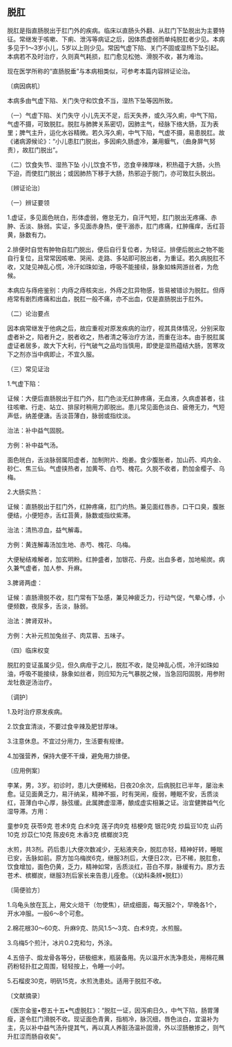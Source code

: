 ## 脱肛

脱肛是指直肠脱出于肛门外的疾病。临床以直肠头外翻、从肛门下坠脱出为主要特征。常继发于咳嗽、下痢、泄泻等病证之后，因体质虚弱而单纯脱肛者少见。本病多见于1〜3岁小儿，5岁以上则少见。常因气虚下陷、关门不固或湿热下坠引起。本病若不及时治疗，久则真气耗损，肛门愈见松弛、滑脱不收，甚为难治。

现在医学所称的“直肠脱垂”与本病相类似，可参考本篇内容辨证论治。

〔病因病机〕

本病多由气虚下陷、关门失守和饮食不当，湿热下坠等因所致。

（一）气虚下陷、关门失守 小儿先天不足，后天失养，或久泻久痢，中气下陷，气虚不摄，可致脱肛。脱肛与肺脾关系密切，因肺主气，经脉下络大肠，互为表里；脾气主升，运化水谷精微。若久泻久痢，中气下陷，气虚不摄，易患脱肛。故《诸病源候论》：“小儿患肛门脱出，多因痢久肠虚冷，兼用躽气，（曲身屏气努责），故肛门脱出”。

（二）饮食失节、湿热下坠 小儿饮食不节，恣食辛辣厚味，积热蕴于大肠，火热下迫，而使肛门脱出；或因肺热下移于大肠，热邪迫于脱门，亦可致肛头脱出。

〔辨证论治〕

（一）辨证要领

1.虚证，多见面色㿠白，形体虚弱，倦怠无力，自汗气短，肛门脱出无疼痛、赤肿、舌淡、脉弱。实证，多见面赤身热，便干溺赤，肛门疼痛，红肿瘙痒，舌红苔黄，脉数有力。

2.排便时自觉有肿物自肛门脱出，便后自行复位者，为轻证。排便后脱出之物不能自行复位，且常常因咳嗽、哭闹、走路、多站即可脱出者，为重证。若久病脱肛不收，又陡见神乱心慌，冷汗如珠如油，呼吸不能接续，脉象如蛛网游丝者，为危候。

本病应与痔疮鉴别：内痔之痔核突出，外痔之肛异物感，皆易被错诊为脱肛。但痔疮常有剧烈疼痛和出血，脱肛一般不痛，亦不出血，仅是直肠脱出于肛外。

（二）论治要点

因本病常继发于他病之后，故应重视对原发疾病的治疗，视其具体情况，分别采取虚者补之，陷者升之，脱者收之，热者清之等治疗方法，而重在治本。由于脱肛属虚证者居多，故大下大利，行气破气之品均当慎用，即使是湿热蕴结大肠，苦寒攻下之剂亦当中病即止，不宜久服。

（三）常见证治

1.气虚下陷：

证候：大便后直肠脱出于肛门外，肛门色淡无红肿疼痛，无血液，久病虚甚者，往往咳嗽、行走、站立、排尿时稍用力即脱出。患儿常见面色淡白、疲倦无力，气短声低，纳差便溏。舌淡苔薄白，脉弱或指纹淡。

治法：补中益气固脱。

方例：补中益气汤。

面色㿠白，舌淡脉弱属阳虚者，加制附片、炮姜。食少腹胀者，加山药、鸡内金、砂仁、焦三仙。气虚挟热者，加黄芩、白芍、槐花。久脱不收者，酌加金樱子、乌梅。

2.大肠实热：

证候：直肠脱出于肛门外，红肿疼痛，肛门灼热。兼见面红唇赤，口干口臭，腹胀便结，小便短赤，舌红苔黄，脉数或指纹紫滞。

治法：清热凉血，益气解毒。

方例：黄连解毒汤加生地、赤芍、槐花、乌梅。

大便秘结难解者，加玄明粉。红肿盛者，加银花、丹皮。出血多者，加地榆炭。病久兼气虚者，加人参、升麻。

3.脾肾两虚：

证候：直肠滑脱不收，肛门常有下坠感，兼见神疲乏力，行动气促，气晕心悸，小便频数，夜尿多，舌淡，脉弱。

治法：脾肾双补。

方例：大补元煎加兔丝子、肉苁蓉、五味子。

（四）临床权变

脱肛的变证虽属少见，但久病疳于之儿，脱肛不收，陡见神乱心慌，冷汗如珠如油，呼吸不能接续，脉象如丝者，则应知为元气暴脱之候，当急回阳固脱，用参附龙牡救逆汤治疗。

〔调护〕

1.及时治疗原发疾病。

2.饮食宜清淡，不要过食辛辣及肥甘厚味。

3.注意休息。不宜过分用力，生活要有规律。

4.加强营养，保持大便不干燥，避免用力排便。

〔应用例案〕

李某，男，3岁。初诊时，患儿大便稀粘，日夜20余次，后病脱肛已半年，屡治未愈。证见面黄乏力，易汗纳呆，精神不振，时有哭闹，瘦弱，睡眠不安，舌质淡红，苔薄白中心厚，脉弦缓。此属脾虚湿滞，酿成虚实相兼之证。治宜健脾益气化湿导滞。方用：

童参9克 茯苓9克 苍术9克 白术9克 莲子肉9克 桔梗9克 银花9克 炒扁豆10克 山药10克 炒苡仁10克 陈皮6克 木香3克 槟榔炭3克

水煎，共3剂。药后患儿大便次数减少，无粘液夹杂，脱肛亦轻，精神好转，睡眠已安，舌脉如前。原方加乌梅炭6克，继服3剂后，大便日2次，已不稀，脱肛愈，饮食增加，面色仍黄，乏力，精神如常，舌质淡红，苔白不厚，脉缓有力。原方去苍术、槟榔炭，继服3剂后家长来告患儿痊愈。（《幼科条辨•脱肛》）

〔简便验方〕

1.乌龟头放在瓦上，用文火焙干（勿使焦），研成细面，每天服2个，早晚各1个，开水冲服。一般6〜8个可愈。

2.棉花根30〜60克、升麻9克、防风1.5〜3克、白术9克，水煎服。

3.乌梅5个煎汁，冰片0.2克和匀，外涂。

4.五倍子、煅龙骨各等分，研极细末，瓶装备用。先以温开水洗净患处，用棉花蘸药粉轻扑肛之周围，轻轻按上，令睡一小时。

5.石榴皮30克，明矾15克，水煎洗患处。适用于脱肛不收。

〔文献摘录〕

《医宗金鉴•卷五十五•气虚脱肛》：“脱肛一证，因泻痢日久，中气下陷，肠胃薄瘦，遂令肛门滑脱不收。现证面色青黄，指梢冷，脉沉细，唇色淡白，宜温补为主，先以补中益气汤升提其气，再以真人养脏汤温补固滑，外以涩肠散掺之，则气升肛涩而肠自收矣”。
